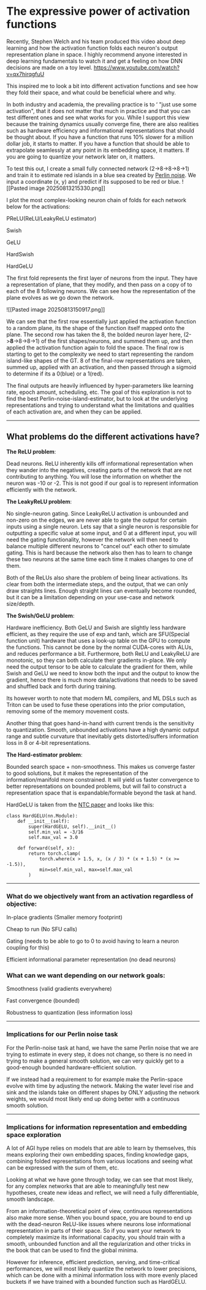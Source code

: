 # The expressive power of activation functions

Recently, Stephen Welch and his team produced this video about deep learning and how the activation function folds each neuron's output representation plane in space. I highly recommend anyone interested in deep learning fundamentals to watch it and get a feeling on how DNN decisions are made on a toy level.
https://www.youtube.com/watch?v=qx7hirqgfuU

This inspired me to look a bit into different activation functions and see how they fold their space, and what could be beneficial where and why.

In both industry and academia, the prevailing practice is to ‘ "just use some activation", that it does not matter that much in practice and that you can test different ones and see what works for you. While I support this view because the training dynamics usually converge fine, there are also realities such as hardware efficiency and informational representations that should be thought about. If you have a function that runs 10% slower for a million dollar job, it starts to matter. If you have a function that should be able to extrapolate seamlessly at any point in its embedding space, it matters. If you are going to quantize your network later on, it matters.

To test this out, I create a small fully connected network (2->8->8->8->1) and train it to estimate red islands in a blue sea created by [Perlin noise](https://en.wikipedia.org/wiki/Perlin_noise). We input a coordinate (x, y) and predict if its supposed to be red or blue.
![[Pasted image 20250813215330.png]]

I plot the most complex-looking neuron chain of folds for each network below for the activations:

PReLU(ReLU/LeakyReLU estimator)

Swish

GeLU

HardSwish

HardGeLU

The first fold represents the first layer of neurons from the input. They have a representation of plane, that they modify, and then pass on a copy of to each of the 8 following neurons. We can see how the representation of the plane evolves as we go down the network.

![[Pasted image 20250813150917.png]]

We can see that the first row essentially just applied the activation function to a random plane, its the shape of the function itself mapped onto the plane.
The second row has taken the 8, the bolded neuron layer here, (2->**8**->8->8->1) of the first shapes/neurons, and summed them up, and then applied the activation function again to fold the space.
The final row is starting to get to the complexity we need to start representing the random island-like shapes of the GT. 
8 of the final-row representations are taken, summed up, applied with an activation, and then passed through a sigmoid to determine if its a 0(blue) or a 1(red).

The final outputs are heavily influenced by hyper-parameters like learning rate, epoch amount, scheduling, etc. The goal of this exploration is not to find the best Perlin-noise-island-estimator, but to look at the underlying representations and trying to understand what the limitations and qualities of each activation are, and when they can be applied.

---
## What problems do the different activations have?

**The ReLU problem**:

Dead neurons. ReLU inherently kills off informational representation when they wander into the negatives, creating parts of the network that are not contributing to anything. You will lose the information on whether the neuron was -10 or -2. This is not good if our goal is to represent information efficiently with the network.

**The LeakyReLU problem**:

No single-neuron gating. Since LeakyReLU activation is unbounded and non-zero on the edges, we are never able to gate the output for certain inputs using a single neuron. Lets say that a single neuron is responsible for outputting a specific value at some input, and 0 at a different input, you will need the gating functionality, however the network will then need to balance multiple different neurons to "cancel out" each other to simulate gating. This is hard because the network also then has to learn to change these two neurons at the same time each time it makes changes to one of them.

Both of the ReLUs also share the problem of being linear activations. Its clear from both the intermediate steps, and the output, that we can only draw straights lines. Enough straight lines can eventually become rounded, but it can be a limitation depending on your use-case and network size/depth.

**The Swish/GeLU problem**:

Hardware inefficiency. Both GeLU and Swish are slightly less hardware efficient, as they require the use of exp and tanh, which are SFU(Special function unit) hardware that uses a look-up table on the GPU to compute the functions. This cannot be done by the normal CUDA-cores with ALUs, and reduces performance a bit. Furthermore, both ReLU and LeakyReLU are monotonic, so they can both calculate their gradients in-place. We only need the output tensor to be able to calculate the gradient for them, while Swish and GeLU we need to know both the input and the output to know the gradient, hence there is much more data/activations that needs to be saved and shuffled back and forth during training.

Its however worth to note that modern ML compilers, and ML DSLs such as Triton can be used to fuse these operations into the prior computation, removing some of the memory movement costs.

Another thing that goes hand-in-hand with current trends is the sensitivity to quantization. Smooth, unbounded activations have a high dynamic output range and subtle curvature that inevitably gets distorted/suffers information loss in 8 or 4-bit representations. 

**The Hard-estimator problem**:

Bounded search space + non-smoothness. This makes us converge faster to good solutions, but it makes the representation of the information/manifold more constrained. It will yield us faster convergence to better representations on bounded problems, but will fail to construct a representation space that is expandable/formable beyond the task at hand.

HardGeLU is taken from the [NTC paper](https://research.nvidia.com/labs/rtr/neural_texture_compression/) and looks like this:

```
class HardGELU(nn.Module):
    def __init__(self):
        super(HardGELU, self).__init__()
        self.min_val = -3/16
        self.max_val = 3.0
        
    def forward(self, x):
        return torch.clamp(
            torch.where(x > 1.5, x, (x / 3) * (x + 1.5) * (x >= -1.5)),
            min=self.min_val, max=self.max_val
        )

```
 ---
### What do we objectively want from an activation regardless of objective:

In-place gradients (Smaller memory footprint)

Cheap to run (No SFU calls)

Gating (needs to be able to go to 0 to avoid having to learn a neuron coupling for this)

Efficient informational parameter representation (no dead neurons)
### What can we want depending on our network goals:

Smoothness (valid gradients everywhere)

Fast convergence (bounded)

Robustness to quantization (less information loss)

---
### Implications for our Perlin noise task

For the Perlin-noise task at hand, we have the same Perlin noise that we are trying to estimate in every step, it does not change, so there is no need in trying to make a general smooth solution, we can very quickly get to a good-enough bounded hardware-efficient solution.

If we instead had a requirement to for example make the Perlin-space evolve with time by adjusting the network. Making the water level rise and sink and the islands take on different shapes by ONLY adjusting the network weights, we would most likely end up doing better with a continuous smooth solution.

---
### Implications for information representation and embedding space exploration

A lot of AGI hype relies on models that are able to learn by themselves, this means exploring their own embedding spaces, finding knowledge gaps, combining folded representations from various locations and seeing what can be expressed with the sum of them, etc.

Looking at what we have gone through today, we can see that most likely, for any complex networks that are able to meaningfully test new hypotheses, create new ideas and reflect, we will need a fully differentiable, smooth landscape.

From an information-theoretical point of view, continuous representations also make more sense. When you bound space, you are bound to end up with the dead-neuron ReLU-like issues where neurons lose informational representation in parts of their space. So if you want your network to completely maximize its informational capacity, you should train with a smooth, unbounded function and all the regularization and other tricks in the book that can be used to find the global minima. 

However for inference, efficient prediction, serving, and time-critical performances, we will most likely quantize the network to lower precisions, which can be done with a minimal information loss with more evenly placed buckets if we have trained with a bounded function such as HardGELU. 

